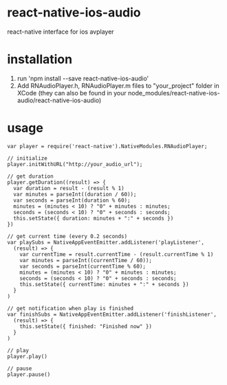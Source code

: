 # react-native-ios-audio

react-native interface for ios avplayer

# installation
1. run 'npm install --save react-native-ios-audio'
2. Add RNAudioPlayer.h, RNAudioPlayer.m files to "your_project" folder in XCode
   (they can also be found in your node_modules/react-native-ios-audio/react-native-ios-audio)


# usage
```
var player = require('react-native').NativeModules.RNAudioPlayer;

// initialize 
player.initWithURL("http://your_audio_url");

// get duration
player.getDuration((result) => {
  var duration = result - (result % 1)
  var minutes = parseInt((duration / 60));
  var seconds = parseInt(duration % 60);
  minutes = (minutes < 10) ? "0" + minutes : minutes;
  seconds = (seconds < 10) ? "0" + seconds : seconds;
  this.setState({ duration: minutes + ":" + seconds })
})
    
// get current time (every 0.2 seconds)  
var playSubs = NativeAppEventEmitter.addListener('playListener', 
  (result) => {
    var currentTime = result.currentTime - (result.currentTime % 1)
    var minutes = parseInt((currentTime / 60));
    var seconds = parseInt(currentTime % 60);
    minutes = (minutes < 10) ? "0" + minutes : minutes;
    seconds = (seconds < 10) ? "0" + seconds : seconds;
    this.setState({ currentTime: minutes + ":" + seconds })
  }
)

// get notification when play is finished
var finishSubs = NativeAppEventEmitter.addListener('finishListener',
  (result) => {
    this.setState({ finished: "Finished now" })
  }
)

// play
player.play()

// pause
player.pause()
```
